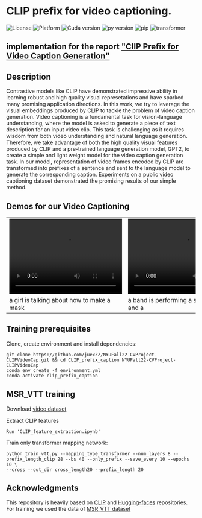 # CLIP prefix for video captioning.

![License](https://img.shields.io/badge/License-MIT-yellow.svg)
![Platform](https://img.shields.io/badge/platform-%20linux%20-green.svg)
![Cuda version](https://img.shields.io/badge/cuda-%3E%3D11.6-blue)
![py version](https://img.shields.io/badge/python-%3E%3D3.8-blue)
![pip](https://img.shields.io/badge/pip-%3E%3D21-blue)
![transformer](https://img.shields.io/badge/transformers-4.10.2-blue)






## implementation for the report ["ClIP Prefix for Video Caption Generation"](https://arxiv.org/abs/2111.09734)




## Description  
Contrastive models like CLIP have demonstrated impressive ability in learning robust and high quality visual represetations and have sparked many promising application directions. In this work, we try to leverage the visual embeddings produced by CLIP to tackle the problem of video caption generation. Video captioning is a fundamental task for vision-language understanding, where the model is asked to generate a piece of text description for an input video clip. This task is challenging as it requires wisdom from both video understanding and natural language generation. Therefore, we take advantage of both the high quality visual features produced by CLIP and a pre-trained language generation model, GPT2, to create a simple and light weight model for the video caption generation task. In our model, representation of video frames encoded by CLIP are transformed into prefixes of a sentence and sent to the language model to generate the corresponding caption. Experiments on a public video captioning dataset demonstrated the promising results of our simple method. 
## Demos for our Video Captioning  

<table>
  <tr>
    <td><video src="https://drive.google.com/file/d/1l3vOcCEBSFNW2KdV3SBo0qNFpFLwcXlB/view?usp=share_link" controls="controls" width="300" height="200">not support you browser！</video></td>
    <td><video src="https://drive.google.com/file/d/1flJbu1EzUGs8uy-6PmSPc9DiVrytN_cJ/view?usp=share_link" controls="controls" width="300" height="200">not support you browser！</video></td>
    <td><video src="https://drive.google.com/file/d/1YDC9fpwabX1QbvwEuYqZCIfSzkesLiTK/view?usp=share_link" width="300" height="200">not support you browser！</video></td>
  </tr>
  <tr>
    <td>a girl is talking about how to make a mask</td>
     <td>a band is performing a song on stage and a</td>
     <td>a man is driving a car in a car and</td>
  </tr>
 </table>

## Training prerequisites
Clone, create environment and install dependencies:  
```
git clone https://github.com/juexZZ/NYUFall22-CVProject-CLIPVideoCap.git && cd CLIP_prefix_caption NYUFall22-CVProject-CLIPVideoCap
conda env create -f environment.yml
conda activate clip_prefix_caption
```

## MSR_VTT training

Download [video dataset](https://www.mediafire.com/folder/h14iarbs62e7p/shared)


Extract CLIP features
```
Run 'CLIP_feature_extraction.ipynb'
```

Train only transformer mapping network:
```
python train_vtt.py --mapping_type transformer --num_layers 8 --prefix_length_clip 28 --bs 40 --only_prefix --save_every 10 --epochs 10 \
--cross --out_dir cross_length20 --prefix_length 20
```





## Acknowledgments
This repository is heavily based on [CLIP](https://github.com/openai/CLIP) and [Hugging-faces](https://github.com/huggingface/transformers) repositories.
For training we used the data of [MSR_VTT dataset](https://github.com/nasib-ullah/video-captioning-models-in-Pytorch/tree/main/MSRVTT)


